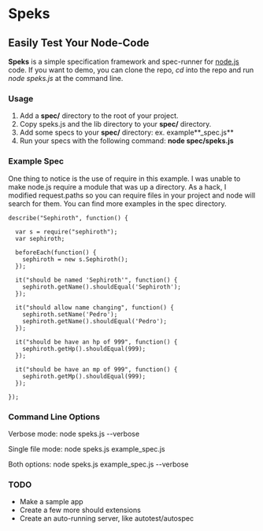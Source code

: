 Speks
=====

## Easily Test Your Node-Code

**Speks** is a simple specification framework and spec-runner for [node.js](http://nodejs.org/) code.  If you want to demo, you can clone the repo, *cd* into the repo and 
run *node speks.js* at the command line.

### Usage

1. Add a **spec/** directory to the root of your project.
2. Copy speks.js and the lib directory to your **spec/** directory.
3. Add some specs to your **spec/** directory: ex. example**_spec.js**
4. Run your specs with the following command: **node spec/speks.js**

### Example Spec

One thing to notice is the use of require in this example.  I was unable to make node.js require a module that was up a directory.
As a hack, I modified request.paths so you can require files in your project and node will search for them.  You can find more
examples in the spec directory.

    describe("Sephiroth", function() {

      var s = require("sephiroth");
      var sephiroth;

      beforeEach(function() {
        sephiroth = new s.Sephiroth();
      });

      it("should be named 'Sephiroth'", function() {
        sephiroth.getName().shouldEqual('Sephiroth');
      });

      it("should allow name changing", function() {
        sephiroth.setName('Pedro');
        sephiroth.getName().shouldEqual('Pedro');
      });

      it("should be have an hp of 999", function() {
        sephiroth.getHp().shouldEqual(999);
      });

      it("should be have an mp of 999", function() {
        sephiroth.getMp().shouldEqual(999);
      });
      
    });

### Command Line Options
Verbose mode:
    node speks.js --verbose

Single file mode:
    node speks.js example_spec.js

Both options:
    node speks.js example_spec.js --verbose

### TODO

* Make a sample app
* Create a few more should extensions
* Create an auto-running server, like autotest/autospec
